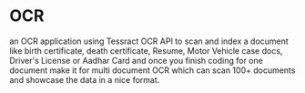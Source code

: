 # OCR
an OCR application using Tessract OCR API to scan and index a document like birth certificate, death certificate, Resume, Motor Vehicle case docs, Driver's License or Aadhar Card and once you finish coding for one document make it for multi document OCR which can scan 100+ documents and showcase the data in a nice format. 
